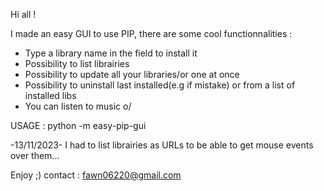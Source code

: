 Hi all !

I made an easy GUI to use PIP, there are some cool functionnalities :

- Type a library name in the field to install it
- Possibility to list librairies
- Possibility to update all your libraries/or one at once
- Possibility to uninstall last installed(e.g if mistake) or from a list of installed libs
- You can listen to music o/ 

USAGE : python -m easy-pip-gui

-13/11/2023-
I had to list librairies as URLs to be able to get mouse events over them...

Enjoy ;)
contact : fawn06220@gmail.com
